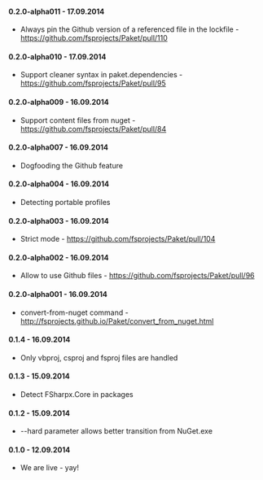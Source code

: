 #### 0.2.0-alpha011 - 17.09.2014
* Always pin the Github version of a referenced file in the lockfile - https://github.com/fsprojects/Paket/pull/110

#### 0.2.0-alpha010 - 17.09.2014
* Support cleaner syntax in paket.dependencies - https://github.com/fsprojects/Paket/pull/95

#### 0.2.0-alpha009 - 16.09.2014
* Support content files from nuget - https://github.com/fsprojects/Paket/pull/84

#### 0.2.0-alpha007 - 16.09.2014
* Dogfooding the Github feature

#### 0.2.0-alpha004 - 16.09.2014
* Detecting portable profiles

#### 0.2.0-alpha003 - 16.09.2014
* Strict mode - https://github.com/fsprojects/Paket/pull/104

#### 0.2.0-alpha002 - 16.09.2014
* Allow to use Github files - https://github.com/fsprojects/Paket/pull/96

#### 0.2.0-alpha001 - 16.09.2014
* convert-from-nuget command - http://fsprojects.github.io/Paket/convert_from_nuget.html

#### 0.1.4 - 16.09.2014
* Only vbproj, csproj and fsproj files are handled

#### 0.1.3 - 15.09.2014
* Detect FSharpx.Core in packages

#### 0.1.2 - 15.09.2014
* --hard parameter allows better transition from NuGet.exe

#### 0.1.0 - 12.09.2014
* We are live - yay!